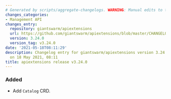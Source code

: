 ```yaml
---
# Generated by scripts/aggregate-changelogs. WARNING: Manual edits to this files will be overwritten.
changes_categories:
- Management API
changes_entry:
  repository: giantswarm/apiextensions
  url: https://github.com/giantswarm/apiextensions/blob/master/CHANGELOG.md#3240---2021-05-18
  version: 3.24.0
  version_tag: v3.24.0
date: '2021-05-18T08:11:29'
description: Changelog entry for giantswarm/apiextensions version 3.24.0, published
  on 18 May 2021, 08:11
title: apiextensions release v3.24.0
---
```


### Added
- Add `Catalog` CRD.
